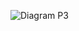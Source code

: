 ![Diagram P3](https://user-images.githubusercontent.com/22857002/173033875-89b3a5a0-05a8-409d-91c9-233edd2b9f01.png)
